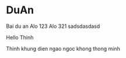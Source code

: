 # DuAn
Bai du an
Alo 123
Alo 321
sadsdasdasd

Hello Thinh

Thinh khung dien ngao ngoc khong thong minh
